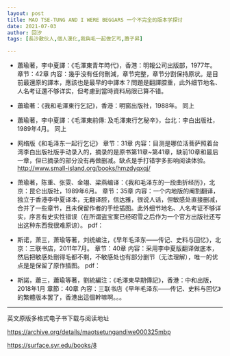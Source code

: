 ```yaml
---
layout: post
title: MAO TSE-TUNG AND I WERE BEGGARS 一个不完全的版本学探讨
date: 2021-07-03
author: 回汐
tags: [長沙散伙人,個人漢化,我與毛一起做乞丐,蕭子昇]

---
```


+ 蕭瑜著，李中夏譯：《毛澤東青年時代》，香港：明報公司出版部，1977年。
章节：42章
内容：幾乎没有任何刪減，章节完整，章节分割保持原状。是目前最還原的譯本，應該也是最早的中譯本？問題是翻譯腔重，此外细节地名、人名考证還不够详实，但考慮到當時資料局限已算不错。


+ 蕭瑜著：《我和毛澤東行乞記》，香港：明窗出版社，1988年。
同上


+ 蕭瑜著，李中夏譯：《毛澤東前傳: 及毛澤東行乞秘辛》，台北：李白出版社，1989年4月。
同上


+ 网络版《和毛泽东一起行乞记》
章节：31章
内容：目测是哪位活菩萨照着台湾李白出版社版手动录入的，摘录的是原书第11章~第41章，缺前10章和最后一章，但已摘录的部分没有再做删减。缺点是手打错字多影响阅读体验。
http://www.small-island.org/books/hmzdyqxqj/


+ 萧瑜著，陈重、张雯、金翊、梁燕编译：《我和毛泽东的一段曲折经历》，北京：昆仑出版社，1989年6月。
章节：35章
内容：一个内地版的阉割翻译，独立于香港李中夏译本，无翻译腔，信达雅，很说人话，但敏感处直接删减，合并了一些章节，且未保留作者的手绘插图。此外细节地名、人名考证不够详实，序言有史实性错误（在所谓盗宝案已经昭雪之后作为一个官方出版社还写出这种东西我很难原谅）。
pdf：


+ 斯诺，萧三，萧瑜等著，刘统编注，《早年毛泽东——传记、史料与回忆》，北京：三联书店，2011年7月。
章节：40章
内容：采用李中夏版翻译做底本，然后把敏感处刪得毛都不剩，不敏感处也有部分删节（无法理解），唯一的优点是是保留了原作插图。
pdf：



+ 斯諾，蕭三，蕭瑜等著，劉統編注：《毛澤東早期傳記》，香港：中和出版，2018年1月
章節：40章
內容：三联书店《早年毛泽东——传记、史料与回忆》的繁體版本罢了，香港出這個幹嘛啊。。。





* * *

英文原版多格式电子书下载与阅读地址

<https://archive.org/details/maotsetungandiwe000325mbp>

<https://surface.syr.edu/books/8>


